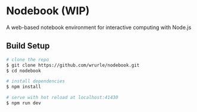 # Nodebook (WIP)

A web-based notebook environment for interactive computing with Node.js

## Build Setup
```bash
# clone the repo
$ git clone https://github.com/wrurle/nodebook.git
$ cd nodebook

# install dependencies
$ npm install

# serve with hot reload at localhost:41430
$ npm run dev
```
